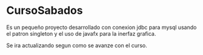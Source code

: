 # CursoSabados
Es un pequeño proyecto desarrollado con conexion jdbc para mysql usando el patron singleton y el uso de javafx para la inerfaz grafica.

Se ira actualizando segun como se avanze con el curso.
